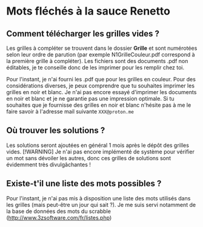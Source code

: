 # Mots fléchés à la sauce Renetto

## Comment télécharger les grilles vides ?
Les grilles à compléter se trouvent dans le dossier **Grille** et sont numérotées selon leur ordre de parution (par exemple N1GrilleCouleur.pdf correspond à la première grille à compléter). Les fichiers sont des documents .pdf non éditables, je te conseille donc de les imprimer pour les remplir chez toi. 

Pour l'instant, je n'ai fourni les .pdf que pour les grilles en couleur. Pour des considérations diverses, je peux comprendre que tu souhaites imprimer les grilles en noir et blanc. Je n'ai pas encore essayé d'imprimer les documents en noir et blanc et je ne garantie pas une impression optimale. Si tu souhaites que je fournisse des grilles en noir et blanc n'hésite pas à me le faire savoir à l'adresse mail suivante `XXX@proton.me`

## Où trouver les solutions ?
Les solutions seront ajoutées en général 1 mois après le dépôt des grilles vides. 
[!WARNING]
Je n'ai pas encore implémenté de système pour vérifier un mot sans dévoiler les autres, donc ces grilles de solutions sont évidemment très divulgâchantes !

## Existe-t'il une liste des mots possibles ?
Pour l'instant, je n'ai pas mis à disposition une liste des mots utilisés dans les grilles (mais peut-être un jour qui sait ?). Je me suis servi notamment de la base de données des mots du scrabble (http://www.3zsoftware.com/fr/listes.php) 
